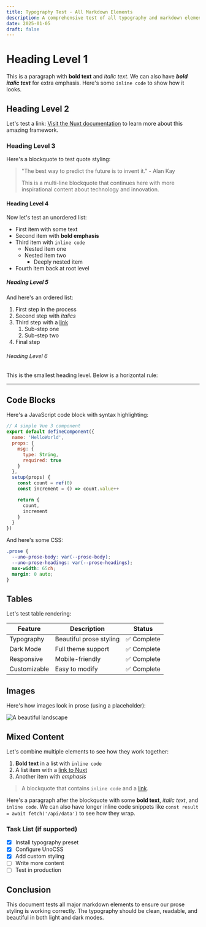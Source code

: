 ```yaml
---
title: Typography Test - All Markdown Elements
description: A comprehensive test of all typography and markdown elements to showcase the prose styling
date: 2025-01-05
draft: false
---
```


# Heading Level 1

This is a paragraph with **bold text** and _italic text_. We can also have **_bold italic text_** for extra emphasis. Here's some `inline code` to show how it looks.

## Heading Level 2

Let's test a link: [Visit the Nuxt documentation](https://nuxt.com) to learn more about this amazing framework.

### Heading Level 3

Here's a blockquote to test quote styling:

> "The best way to predict the future is to invent it." - Alan Kay
>
> This is a multi-line blockquote that continues here with more inspirational content about technology and innovation.

#### Heading Level 4

Now let's test an unordered list:

- First item with some text
- Second item with **bold emphasis**
- Third item with `inline code`
  - Nested item one
  - Nested item two
    - Deeply nested item
- Fourth item back at root level

##### Heading Level 5

And here's an ordered list:

1. First step in the process
2. Second step with _italics_
3. Third step with a [link](https://example.com)
   1. Sub-step one
   2. Sub-step two
4. Final step

###### Heading Level 6

This is the smallest heading level. Below is a horizontal rule:

---

## Code Blocks

Here's a JavaScript code block with syntax highlighting:

```javascript
// A simple Vue 3 component
export default defineComponent({
  name: 'HelloWorld',
  props: {
    msg: {
      type: String,
      required: true
    }
  },
  setup(props) {
    const count = ref(0)
    const increment = () => count.value++

    return {
      count,
      increment
    }
  }
})
```

And here's some CSS:

```css
.prose {
  --uno-prose-body: var(--prose-body);
  --uno-prose-headings: var(--prose-headings);
  max-width: 65ch;
  margin: 0 auto;
}
```

## Tables

Let's test table rendering:

| Feature      | Description             | Status      |
| ------------ | ----------------------- | ----------- |
| Typography   | Beautiful prose styling | ✅ Complete |
| Dark Mode    | Full theme support      | ✅ Complete |
| Responsive   | Mobile-friendly         | ✅ Complete |
| Customizable | Easy to modify          | ✅ Complete |

## Images

Here's how images look in prose (using a placeholder):

![A beautiful landscape](https://picsum.photos/800/400)

## Mixed Content

Let's combine multiple elements to see how they work together:

1. **Bold text** in a list with `inline code`
2. A list item with a [link to Nuxt](https://nuxt.com)
3. Another item with _emphasis_

> A blockquote that contains `inline code` and a [link](https://example.com).

Here's a paragraph after the blockquote with some **bold text**, _italic text_, and `inline code`. We can also have longer inline code snippets like `const result = await fetch('/api/data')` to see how they wrap.

### Task List (if supported)

- [x] Install typography preset
- [x] Configure UnoCSS
- [x] Add custom styling
- [ ] Write more content
- [ ] Test in production

## Conclusion

This document tests all major markdown elements to ensure our prose styling is working correctly. The typography should be clean, readable, and beautiful in both light and dark modes.
